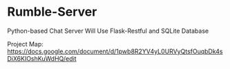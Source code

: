 Rumble-Server
=============

Python-based Chat Server
Will Use Flask-Restful and SQLite Database

Project Map:
https://docs.google.com/document/d/1pwb8R2YV4yL0URVyQtsfOuqbDk4sDiX6KIOshKuWdHQ/edit
